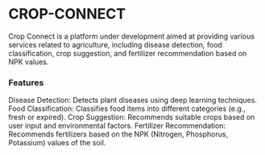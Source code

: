 # CROP-CONNECT

Crop Connect is a platform under development aimed at providing various services related to agriculture, including disease detection, food classification, crop suggestion, and fertilizer recommendation based on NPK values.

### Features
Disease Detection: Detects plant diseases using deep learning techniques.
Food Classification: Classifies food items into different categories (e.g., fresh or expired).
Crop Suggestion: Recommends suitable crops based on user input and environmental factors.
Fertilizer Recommendation: Recommends fertilizers based on the NPK (Nitrogen, Phosphorus, Potassium) values of the soil.
